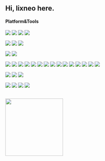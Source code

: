 ## Hi, lixneo here.

#### Platform&Tools

[![](https://img.shields.io/badge/Windows-11-2376bc?style=flat-square&logo=windows&logoColor=ffffff)](https://www.microsoft.com/en-us/windows/windows-11)
[![](https://img.shields.io/badge/macOS-Big%20Sur-e94256?style=flat-square&logo=apple&logoColor=ffffff)](https://www.apple.com/macos/big-sur/)
[![](https://img.shields.io/badge/Ubuntu-20.04-E95420?style=flat-square&logo=ubuntu&logoColor=ffffff)](https://ubuntu.com/)
[![](https://img.shields.io/badge/NAS-FreeNas-AB2B28?style=flat-square&logo=freebsd&logoColor=ffffff)](https://www.freenas.org/)

[![](https://img.shields.io/badge/Browser-Firefox-FF7139?style=flat-square&logo=firefox&logoColor=ffffff)](https://www.mozilla.org/firefox/)
[![](https://img.shields.io/badge/IDE-Visual%20Studio%20Code-007ACC?style=flat-square&logo=Visual-Studio-Code&logoColor=ffffff)](https://code.visualstudio.com/)
[![](https://img.shields.io/badge/IDE-Rider-000000?style=flat-square&logo=JetBrains&logoColor=ffffff)](https://www.jetbrains.com/rider/)

[![](https://img.shields.io/badge/iPhone-000?style=flat-square&logo=apple&logoColor=ffffff)](https://www.apple.com/iphone/)
[![](https://img.shields.io/badge/Nintendo%20Switch-E95420?style=flat-square&logo=Nintendo-Switch&logoColor=ffffff)](https://www.nintendo.com/switch/)

[![](https://img.shields.io/badge/-React-61dafb?style=flat-square&logo=react&logoColor=ffffff)](https://reactjs.org/)
[![](https://img.shields.io/badge/-Webpack-8dd6f9?style=flat-square&logo=webpack&logoColor=white)](https://webpack.js.org/)
[![](https://img.shields.io/badge/-Docker-2496ED?style=flat-square&logo=docker&logoColor=ffffff)](https://www.docker.com/)
[![](https://img.shields.io/badge/Typescript-007ACC?style=flat-square&logo=TypeScript&logoColor=ffffff)](https://www.typescriptlang.org/)
[![](https://img.shields.io/badge/-CSS3-1572B6?style=flat-square&logo=css3&logoColor=white)](https://www.w3.org/Style/CSS/)
[![](https://img.shields.io/badge/-Python3-3776AB?style=flat-square&logo=python&logoColor=ffffff)](https://www.python.org/)
[![](https://img.shields.io/badge/-Sass-cc6699?style=flat-square&logo=sass&logoColor=white)](https://sass-lang.com/)
[![](https://img.shields.io/badge/-NPM-cb3837?style=flat-square&logo=npm&logoColor=white)](https://npmjs.com/)
[![](https://img.shields.io/badge/-PostCSS-dd3a0a?style=flat-square&logo=postcss&logoColor=white)](https://postcss.org/)
[![](https://img.shields.io/badge/-HTML5-E34F26?style=flat-square&logo=html5&logoColor=white)](https://html.spec.whatwg.org/)
[![](https://img.shields.io/badge/-Git-f05032?style=flat-square&logo=git&logoColor=white)](https://git-scm.com/)
[![](https://img.shields.io/badge/-Linux-fcc624?style=flat-square&logo=linux&logoColor=white)](https://www.linuxfoundation.org/)
[![](https://img.shields.io/badge/-JavaScript-f7e018?style=flat-square&logo=javascript&logoColor=white)](https://www.ecma-international.org/)
[![](https://img.shields.io/badge/-Node.js-43853d?style=flat-square&logo=node.js&logoColor=ffffff)](https://nodejs.org/)
[![](https://img.shields.io/badge/-Nginx-269539?style=flat-square&logo=nginx&logoColor=ffffff)](https://nginx.org/)

![](https://img.shields.io/badge/lixneo%20❤️-FFF?style=flat-square)
![](https://img.shields.io/badge/Rust-E34F26?style=flat-square&logo=Rust&logoColor=ffffff)
![](https://img.shields.io/badge/.NET-512BD4?style=flat-square&logo=C-Sharp&logoColor=ffffff)

![](https://img.shields.io/badge/Creating%20with-FFF?style=flat-square)
[![](https://img.shields.io/badge/Blender-F5792A?style=flat-square&logo=blender&logoColor=ffffff)](https://www.blender.org/)
[![](https://img.shields.io/badge/Figma-F24E1E?style=flat-square&logo=Figma&logoColor=ffffff)](https://www.figma.com/)
![](https://img.shields.io/badge/Adobe%20Photoshop-31A8FF?style=flat-square&logo=Adobe-Photoshop&logoColor=ffffff)


<br/>

<a href="https://github.com/lixneo">
  <!-- overall merit <img height="180em" src="https://github-readme-stats.vercel.app/api?username=lixneo&theme=buefy&show_icons=true" /> -->
  <img height="180em" src="https://github-readme-stats.vercel.app/api/top-langs/?username=lixneo&theme=buefy&layout=compact" />
</a>

<br/>

